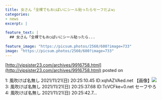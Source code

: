 ```yaml
---
title: 女さん「全裸でもお○ぱいにシール貼ったらセーフだよw」
categories:
- news
excerpt: |
  
feature_text: |
  ## 女さん「全裸でもお○ぱいにシール貼ったら...
  
feature_image: "https://picsum.photos/2560/600?image=733"
image: "https://picsum.photos/2560/600?image=733"
---
```


[http://vipsister23.com/archives/9916758.html](http://vipsister23.com/archives/9916758.html)
posted on 

<!--more-->

1: 風吹けば名無し 2021/11/21(日) 20:25:10.45 ID:xqhAZVAed.net 【画像】![](https://livedoor.blogimg.jp/vipsister23/imgs/4/b/4b0d1bac.jpg) 3: 風吹けば名無し 2021/11/21(日) 20:25:37.68 ID:TcVCFke+0.net セーフやろ 4: 風吹けば名無し 2021/11/21(日) 20:25:42.7...
